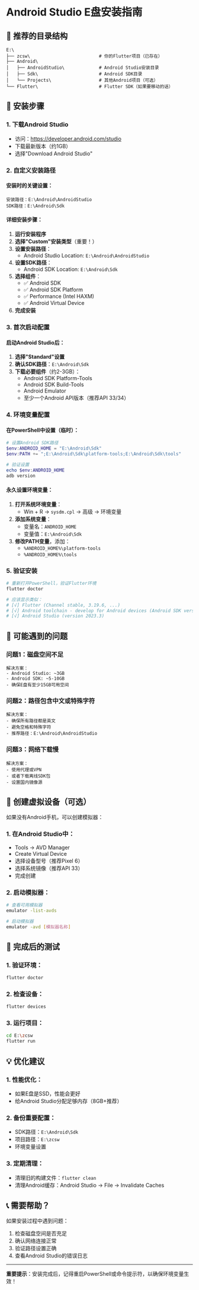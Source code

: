 # Android Studio E盘安装指南

## 📁 推荐的目录结构

```
E:\
├── zcsw\                          # 你的Flutter项目（已存在）
├── Android\
│   ├── AndroidStudio\             # Android Studio安装目录
│   ├── Sdk\                       # Android SDK目录
│   └── Projects\                  # 其他Android项目（可选）
└── Flutter\                       # Flutter SDK（如果要移动的话）
```

## 🚀 安装步骤

### 1. 下载Android Studio
- 访问：https://developer.android.com/studio
- 下载最新版本（约1GB）
- 选择"Download Android Studio"

### 2. 自定义安装路径

#### 安装时的关键设置：
```
安装路径：E:\Android\AndroidStudio
SDK路径：E:\Android\Sdk
```

#### 详细安装步骤：
1. **运行安装程序**
2. **选择"Custom"安装类型**（重要！）
3. **设置安装路径**：
   - Android Studio Location: `E:\Android\AndroidStudio`
4. **设置SDK路径**：
   - Android SDK Location: `E:\Android\Sdk`
5. **选择组件**：
   - ✅ Android SDK
   - ✅ Android SDK Platform
   - ✅ Performance (Intel HAXM)
   - ✅ Android Virtual Device
6. **完成安装**

### 3. 首次启动配置

#### 启动Android Studio后：
1. **选择"Standard"设置**
2. **确认SDK路径**：`E:\Android\Sdk`
3. **下载必要组件**（约2-3GB）：
   - Android SDK Platform-Tools
   - Android SDK Build-Tools
   - Android Emulator
   - 至少一个Android API版本（推荐API 33/34）

### 4. 环境变量配置

#### 在PowerShell中设置（临时）：
```powershell
# 设置Android SDK路径
$env:ANDROID_HOME = "E:\Android\Sdk"
$env:PATH += ";E:\Android\Sdk\platform-tools;E:\Android\Sdk\tools"

# 验证设置
echo $env:ANDROID_HOME
adb version
```

#### 永久设置环境变量：
1. **打开系统环境变量**：
   - Win + R → `sysdm.cpl` → 高级 → 环境变量
2. **添加系统变量**：
   - 变量名：`ANDROID_HOME`
   - 变量值：`E:\Android\Sdk`
3. **修改PATH变量**，添加：
   - `%ANDROID_HOME%\platform-tools`
   - `%ANDROID_HOME%\tools`

### 5. 验证安装

```bash
# 重新打开PowerShell，验证Flutter环境
flutter doctor

# 应该显示类似：
# [√] Flutter (Channel stable, 3.19.6, ...)
# [√] Android toolchain - develop for Android devices (Android SDK version 34.0.0)
# [√] Android Studio (version 2023.3)
```

## 🔧 可能遇到的问题

### 问题1：磁盘空间不足
```
解决方案：
- Android Studio: ~3GB
- Android SDK: ~5-10GB
- 确保E盘有至少15GB可用空间
```

### 问题2：路径包含中文或特殊字符
```
解决方案：
- 确保所有路径都是英文
- 避免空格和特殊字符
- 推荐路径：E:\Android\AndroidStudio
```

### 问题3：网络下载慢
```
解决方案：
- 使用代理或VPN
- 或者下载离线SDK包
- 设置国内镜像源
```

## 📱 创建虚拟设备（可选）

如果没有Android手机，可以创建模拟器：

### 1. 在Android Studio中：
- Tools → AVD Manager
- Create Virtual Device
- 选择设备型号（推荐Pixel 6）
- 选择系统镜像（推荐API 33）
- 完成创建

### 2. 启动模拟器：
```bash
# 查看可用模拟器
emulator -list-avds

# 启动模拟器
emulator -avd [模拟器名称]
```

## 🎯 完成后的测试

### 1. 验证环境：
```bash
flutter doctor
```

### 2. 检查设备：
```bash
flutter devices
```

### 3. 运行项目：
```bash
cd E:\zcsw
flutter run
```

## 💡 优化建议

### 1. 性能优化：
- 如果E盘是SSD，性能会更好
- 给Android Studio分配足够内存（8GB+推荐）

### 2. 备份重要配置：
- SDK路径：`E:\Android\Sdk`
- 项目路径：`E:\zcsw`
- 环境变量设置

### 3. 定期清理：
- 清理旧的构建文件：`flutter clean`
- 清理Android缓存：Android Studio → File → Invalidate Caches

## 📞 需要帮助？

如果安装过程中遇到问题：
1. 检查磁盘空间是否充足
2. 确认网络连接正常
3. 验证路径设置正确
4. 查看Android Studio的错误日志

---

**重要提示**：安装完成后，记得重启PowerShell或命令提示符，以确保环境变量生效！